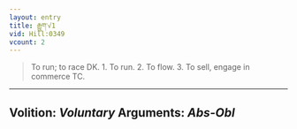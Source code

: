 ```yaml
---
layout: entry
title: རྒྱུག་√1
vid: Hill:0349
vcount: 2
---
```

> To run; to race DK\. 1\. To run\. 2\. To flow\. 3\. To sell, engage in commerce TC\.

---
Volition: _Voluntary_
Arguments: _Abs-Obl_
---

